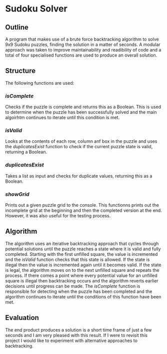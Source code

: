 # Sudoku Solver

## Outline

A program that makes use of a brute force backtracking algorithm to solve 9x9 Sudoku puzzles, finding the solution in a matter of seconds. A modular approach was taken to improve maintainability and readibility of code and a total of four specialised functions are used to produce an overall solution.

## Structure

The following functions are used:

### _isComplete_

Checks if the puzzle is complete and returns this as a Boolean. This is used to determine when the puzzle has been successfully solved and the main algoirhtm continues to iterate until this condition is met.

### _isValid_

Looks at the contents of each row, column anf box in the puzzle and uses the _duplicatesExist_ function to check if the current puzzle state is valid, returning a Boolean.

### _duplicatesExist_

Takes a list as input and checks for duplicate values, returning this as a Boolean.

### _showGrid_

Prints out a given puzzle grid to the console. This functionns prints out the incomplete grid at the beginning and then the completed version at the end. However, it was also useful for the testing process.

## Algorithm

The algorithm uses an iterative backtracking approach that cycles through potential solutions until the puzzle reaches a state where it is valid and fully completed. Starting with the first unfilled square, the value is incremented and the _isValid_ function checks that this state is allowed. If the state is illegal then the value is incremented again until it becomes valid. If the state is legal, the algorithm moves on to the next unfilled square and repeats the process. If there comes a point where every potential value for an unfilled square is illegal then backtracking occurs and the algorithm reverts earlier decisions until progress can be made. The _isComplete_ function is responsible for detecting when the puzzle has been completed and the algorithm continues to iterate until the conditions of this function have been met.

## Evaluation

The end product produces a solution is a short time frame of just a few seconds and I am very pleased with this result. If I were to revisit this project I would like to experiment with alternative approaches to backtracking. 
